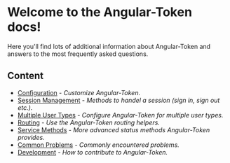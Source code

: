 # Welcome to the Angular-Token docs!
Here you'll find lots of additional information about Angular-Token and answers to the most frequently asked questions.

## Content
- [Configuration](configuration) - _Customize Angular-Token._
- [Session Management](session-management) - _Methods to handel a session (sign in, sign out etc.)._
- [Multiple User Types](multiple-user-types) - _Configure Angular-Token for multiple user types._
- [Routing](routing) - _Use the Angular-Token routing helpers._
- [Service Methods](service-methods) - _More advanced status methods Angular-Token provides._
- [Common Problems](common-problems) - _Commonly encountered problems._
- [Development](development) - _How to contribute to Angular-Token._